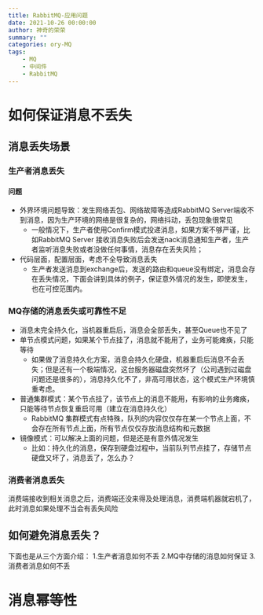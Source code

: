 ```yaml
---
title: RabbitMQ-应用问题
date: 2021-10-26 00:00:00
author: 神奇的荣荣
summary: ""
categories: ory-MQ
tags: 
    - MQ
    - 中间件
    - RabbitMQ
---
```


# 如何保证消息不丢失

## 消息丢失场景

### 生产者消息丢失

#### 问题

- 外界环境问题导致：发生网络丢包、网络故障等造成RabbitMQ Server端收不到消息，因为生产环境的网络是很复杂的，网络抖动，丢包现象很常见
    - 一般情况下，生产者使用Confirm模式投递消息，如果方案不够严谨，比如RabbitMQ Server 接收消息失败后会发送nack消息通知生产者，生产者监听消息失败或者没做任何事情，消息存在丢失风险；
- 代码层面，配置层面，考虑不全导致消息丢失
    - 生产者发送消息到exchange后，发送的路由和queue没有绑定，消息会存在丢失情况，下面会讲到具体的例子，保证意外情况的发生，即使发生，也在可控范围内。

### MQ存储的消息丢失或可靠性不足

- 消息未完全持久化，当机器重启后，消息会全部丢失，甚至Queue也不见了
- 单节点模式问题，如果某个节点挂了，消息就不能用了，业务可能瘫痪，只能等待
    - 如果做了消息持久化方案，消息会持久化硬盘，机器重启后消息不会丢失；但是还有一个极端情况，这台服务器磁盘突然坏了（公司遇到过磁盘问题还是很多的），消息持久化不了，非高可用状态，这个模式生产环境慎重考虑。
- 普通集群模式：某个节点挂了，该节点上的消息不能用，有影响的业务瘫痪，只能等待节点恢复重启可用（建立在消息持久化）
    - RabbitMQ 集群模式有点特殊，队列的内容仅仅存在某一个节点上面，不会存在所有节点上面，所有节点仅仅存放消息结构和元数据
- 镜像模式：可以解决上面的问题，但是还是有意外情况发生
    - 比如：持久化的消息，保存到硬盘过程中，当前队列节点挂了，存储节点硬盘又坏了，消息丢了，怎么办？

### 消费者消息丢失

消费端接收到相关消息之后，消费端还没来得及处理消息，消费端机器就宕机了，此时消息如果处理不当会有丢失风险

## 如何避免消息丢失？

下面也是从三个方面介绍：
1.生产者消息如何不丢
2.MQ中存储的消息如何保证
3.消费者消息如何不丢

### 

# 消息幂等性



### 
